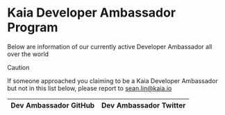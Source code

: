 # Kaia Developer Ambassador Program

Below are information of our currently active Developer Ambassador all over the world

> [!CAUTION]
> If someone approached you claiming to be a Kaia Developer Ambassador but not in this list below, please report to sean.lin@kaia.io

| Dev Ambassador GitHub | Dev Ambassador Twitter |
| --- | --- |
